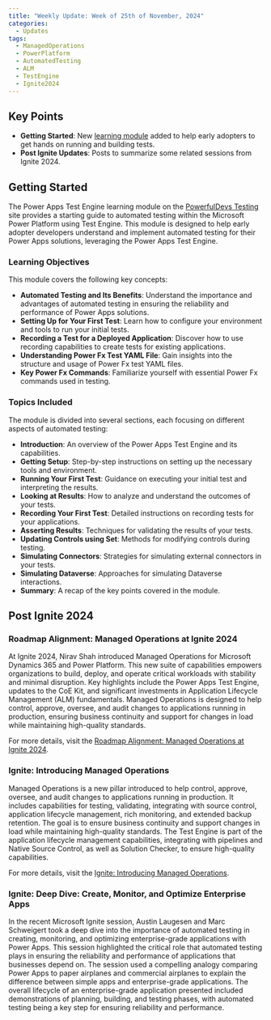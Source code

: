```yaml
---
title: "Weekly Update: Week of 25th of November, 2024"
categories:
  - Updates
tags:
  - ManagedOperations
  - PowerPlatform
  - AutomatedTesting
  - ALM
  - TestEngine
  - Ignite2024
---
```


## Key Points
- **Getting Started**: New [learning module](/powerfuldev-testing/learning) added to help early adopters to get hands on running and building tests.
- **Post Ignite Updates**: Posts to summarize some related sessions from Ignite 2024.

## Getting Started

The Power Apps Test Engine learning module on the [PowerfulDevs Testing](https://grant-archibald-ms.github.io/powerfuldev-testing/learning/) site provides a starting guide to automated testing within the Microsoft Power Platform using Test Engine. This module is designed to help early adopter developers understand and implement automated testing for their Power Apps solutions, leveraging the Power Apps Test Engine.

### Learning Objectives

This module covers the following key concepts:
- **Automated Testing and Its Benefits**: Understand the importance and advantages of automated testing in ensuring the reliability and performance of Power Apps solutions.
- **Setting Up for Your First Test**: Learn how to configure your environment and tools to run your initial tests.
- **Recording a Test for a Deployed Application**: Discover how to use recording capabilities to create tests for existing applications.
- **Understanding Power Fx Test YAML File**: Gain insights into the structure and usage of Power Fx test YAML files.
- **Key Power Fx Commands**: Familiarize yourself with essential Power Fx commands used in testing.

### Topics Included

The module is divided into several sections, each focusing on different aspects of automated testing:
- **Introduction**: An overview of the Power Apps Test Engine and its capabilities.
- **Getting Setup**: Step-by-step instructions on setting up the necessary tools and environment.
- **Running Your First Test**: Guidance on executing your initial test and interpreting the results.
- **Looking at Results**: How to analyze and understand the outcomes of your tests.
- **Recording Your First Test**: Detailed instructions on recording tests for your applications.
- **Asserting Results**: Techniques for validating the results of your tests.
- **Updating Controls using Set**: Methods for modifying controls during testing.
- **Simulating Connectors**: Strategies for simulating external connectors in your tests.
- **Simulating Dataverse**: Approaches for simulating Dataverse interactions.
- **Summary**: A recap of the key points covered in the module.

## Post Ignite 2024

### Roadmap Alignment: Managed Operations at Ignite 2024

At Ignite 2024, Nirav Shah introduced Managed Operations for Microsoft Dynamics 365 and Power Platform. This new suite of capabilities empowers organizations to build, deploy, and operate critical workloads with stability and minimal disruption. Key highlights include the Power Apps Test Engine, updates to the CoE Kit, and significant investments in Application Lifecycle Management (ALM) fundamentals. Managed Operations is designed to help control, approve, oversee, and audit changes to applications running in production, ensuring business continuity and support for changes in load while maintaining high-quality standards.

For more details, visit the [Roadmap Alignment: Managed Operations at Ignite 2024](/powerfuldev-testing/announcements/2024/11/19/roadmap-aligment-managed-operations-at-ignite-2024/).

### Ignite: Introducing Managed Operations

Managed Operations is a new pillar introduced to help control, approve, oversee, and audit changes to applications running in production. It includes capabilities for testing, validating, integrating with source control, application lifecycle management, rich monitoring, and extended backup retention. The goal is to ensure business continuity and support changes in load while maintaining high-quality standards. The Test Engine is part of the application lifecycle management capabilities, integrating with pipelines and Native Source Control, as well as Solution Checker, to ensure high-quality capabilities.

For more details, visit the [Ignite: Introducing Managed Operations](https://grant-archibald-ms.github.io/powerfuldev-testing/annoucements/2024/11/27/ignite-introducing-managed-operations/).

### Ignite: Deep Dive: Create, Monitor, and Optimize Enterprise Apps

In the recent Microsoft Ignite session, Austin Laugesen and Marc Schweigert took a deep dive into the importance of automated testing in creating, monitoring, and optimizing enterprise-grade applications with Power Apps. This session highlighted the critical role that automated testing plays in ensuring the reliability and performance of applications that businesses depend on. The session used a compelling analogy comparing Power Apps to paper airplanes and commercial airplanes to explain the difference between simple apps and enterprise-grade applications. The overall lifecycle of an enterprise-grade application presented included demonstrations of planning, building, and testing phases, with automated testing being a key step for ensuring reliability and performance.
